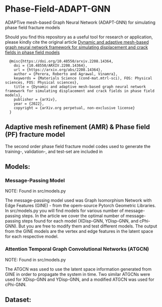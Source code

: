 # Phase-Field-ADAPT-GNN
ADAPTive mesh-based Graph Neural Network (ADAPT-GNN) for simulating phase field fracture models

Should you find this repository as a useful tool for research or application, please kindly cite the original article [Dynamic and adaptive mesh-based graph neural network framework for simulating displacement and crack fields in phase field models](https://arxiv.org/abs/2208.14364v2)

      @misc{https://doi.org/10.48550/arxiv.2208.14364,
        doi = {10.48550/ARXIV.2208.14364},
        url = {https://arxiv.org/abs/2208.14364},
        author = {Perera, Roberto and Agrawal, Vinamra},
        keywords = {Materials Science (cond-mat.mtrl-sci), FOS: Physical sciences, FOS: Physical sciences},
        title = {Dynamic and adaptive mesh-based graph neural network framework for simulating displacement and crack fields in phase field models},
        publisher = {arXiv},
        year = {2022},
        copyright = {arXiv.org perpetual, non-exclusive license}
      }

## Adaptive mesh refinement (AMR) & Phase field (PF) fracture model

The second order phase field fracture model codes used to generate the training-, validation-, and test-set are included in
      
## Models:

### Message-Passing Model
NOTE: Found in src/models.py 

The message-passing model used was Graph Isomorphism Network with Edge Features (GINE) - from the opem-source Pytorch Geometric Libraries.
In src/models.py you will find models for various number of message-passing steps.
In the article we cover the optimal number of message-passing steps found for each model (XDisp-GNN, YDisp-GNN, and cPhi-GNN). 
But you are free to modify them and test different models.
The output from the GINE models are the vertex and edge features in the latent space for each respective model.

### Attention Temporal Graph Convolutional Networks (ATGCN)
NOTE: Found in src/models.py

The ATGCN was used to use the latent space information generated from GINE in order to propagate the system in time.
Two similar ATGCNs were used for XDisp-GNN and YDisp-GNN, and a modified ATGCN was used for cPhi-GNN.

## Dataset:

